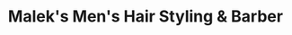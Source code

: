 ---
title: "Malek's Men's Hair Styling & Barber"
url: /chestermere/maleks-mens-hair-styling-and-barber/
shop: hairdresser
---